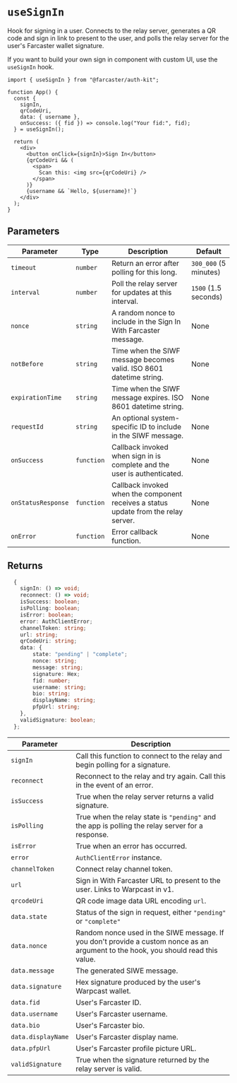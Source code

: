 # `useSignIn`

Hook for signing in a user. Connects to the relay server, generates a QR code and sign in link to present to the user, and polls the relay server for the user's Farcaster wallet signature.

If you want to build your own sign in component with custom UI, use the `useSignIn` hook.

```tsx
import { useSignIn } from "@farcaster/auth-kit";

function App() {
  const {
    signIn,
    qrCodeUri,
    data: { username },
    onSuccess: ({ fid }) => console.log("Your fid:", fid);
  } = useSignIn();

  return (
    <div>
      <button onClick={signIn}>Sign In</button>
      {qrCodeUri && (
        <span>
          Scan this: <img src={qrCodeUri} />
        </span>
      )}
      {username && `Hello, ${username}!`}
    </div>
  );
}
```

## Parameters

| Parameter          | Type       | Description                                                                         | Default               |
| ------------------ | ---------- | ----------------------------------------------------------------------------------- | --------------------- |
| `timeout`          | `number`   | Return an error after polling for this long.                                        | `300_000` (5 minutes) |
| `interval`         | `number`   | Poll the relay server for updates at this interval.                                 | `1500` (1.5 seconds)  |
| `nonce`            | `string`   | A random nonce to include in the Sign In With Farcaster message.                    | None                  |
| `notBefore`        | `string`   | Time when the SIWF message becomes valid. ISO 8601 datetime string.                 | None                  |
| `expirationTime`   | `string`   | Time when the SIWF message expires. ISO 8601 datetime string.                       | None                  |
| `requestId`        | `string`   | An optional system-specific ID to include in the SIWF message.                      | None                  |
| `onSuccess`        | `function` | Callback invoked when sign in is complete and the user is authenticated.            | None                  |
| `onStatusResponse` | `function` | Callback invoked when the component receives a status update from the relay server. | None                  |
| `onError`          | `function` | Error callback function.                                                            | None                  |

## Returns

```ts
  {
    signIn: () => void;
    reconnect: () => void;
    isSuccess: boolean;
    isPolling: boolean;
    isError: boolean;
    error: AuthClientError;
    channelToken: string;
    url: string;
    qrCodeUri: string;
    data: {
        state: "pending" | "complete";
        nonce: string;
        message: string;
        signature: Hex;
        fid: number;
        username: string;
        bio: string;
        displayName: string;
        pfpUrl: string;
    },
    validSignature: boolean;
  };
```

| Parameter          | Description                                                                                                                        |
| ------------------ | ---------------------------------------------------------------------------------------------------------------------------------- |
| `signIn`           | Call this function to connect to the relay and begin polling for a signature.                                                      |
| `reconnect`        | Reconnect to the relay and try again. Call this in the event of an error.                                                          |
| `isSuccess`        | True when the relay server returns a valid signature.                                                                              |
| `isPolling`        | True when the relay state is `"pending"` and the app is polling the relay server for a response.                                   |
| `isError`          | True when an error has occurred.                                                                                                   |
| `error`            | `AuthClientError` instance.                                                                                                        |
| `channelToken`     | Connect relay channel token.                                                                                                       |
| `url`              | Sign in With Farcaster URL to present to the user. Links to Warpcast in v1.                                                        |
| `qrcodeUri`        | QR code image data URL encoding `url`.                                                                                             |
| `data.state`       | Status of the sign in request, either `"pending"` or `"complete"`                                                                  |
| `data.nonce`       | Random nonce used in the SIWE message. If you don't provide a custom nonce as an argument to the hook, you should read this value. |
| `data.message`     | The generated SIWE message.                                                                                                        |
| `data.signature`   | Hex signature produced by the user's Warpcast wallet.                                                                              |
| `data.fid`         | User's Farcaster ID.                                                                                                               |
| `data.username`    | User's Farcaster username.                                                                                                         |
| `data.bio`         | User's Farcaster bio.                                                                                                              |
| `data.displayName` | User's Farcaster display name.                                                                                                     |
| `data.pfpUrl`      | User's Farcaster profile picture URL.                                                                                              |
| `validSignature`   | True when the signature returned by the relay server is valid.                                                                     |
